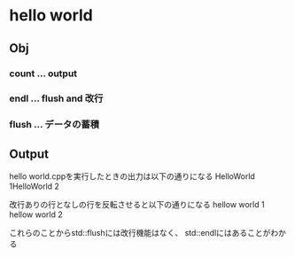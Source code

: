 # hello world

## Obj
### count ... output

### endl ... flush and 改行

### flush ...  データの蓄積

## Output
hello world.cppを実行したときの出力は以下の通りになる
HelloWorld 1HelloWorld 2


改行ありの行となしの行を反転させると以下の通りになる
hellow world 1
hellow world 2

これらのことからstd::flushには改行機能はなく、
std::endlにはあることがわかる
